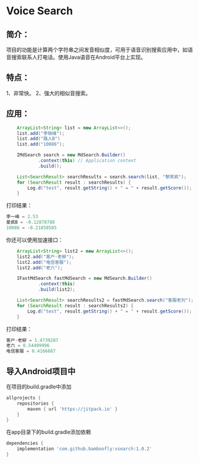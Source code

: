 # Voice Search
## 简介：
项目的功能是计算两个字符串之间发音相似度，可用于语音识别搜索应用中，如语音搜索联系人打电话。使用Java语音在Android平台上实现。

## 特点：
1、非常快。
2、强大的相似音搜索。

## 应用：

```java
    ArrayList<String> list = new ArrayList<>();
    list.add("李晓峰");
    list.add("路人B")
    list.add("10086");

    IMdSearch search = new MdSearch.Builder()
            .context(this) // Application context
            .build();

    List<SearchResult> searchResults = search.search(list, "黎笑疯");
    for (SearchResult result : searchResults) {
        Log.d("test", result.getString() + " = " + result.getScore());
    }
```
打印结果：
```java
李一峰 = 2.53
爱疯B = -0.12878788
10086 = -0.21858585
```

你还可以使用加速接口：

```java
    ArrayList<String> list2 = new ArrayList<>();
    list2.add("客户-老柳");
    list2.add("电信客服");
    list2.add("老六");

    IFastMdSearch fastMdSearch = new MdSearch.Builder()
            .context(this)
            .build(list2);

    List<SearchResult> searchResults2 = fastMdSearch.search("客服老刘");
    for (SearchResult result : searchResults2) {
        Log.d("test", result.getString() + " = " + result.getScore());
    }
```
打印结果：
```java
客户-老柳 = 1.4739287
老六 = 0.54499996
电信客服 = 0.4166667
```

## 导入Android项目中
在项目的build.gradle中添加

```groovy
allprojects {
    repositories {
        maven { url 'https://jitpack.io' }
    }
}
```
在app目录下的build.gradle添加依赖

```groovy
dependencies {
    implementation 'com.github.bamboofly:vsearch:1.0.2'
}
```
